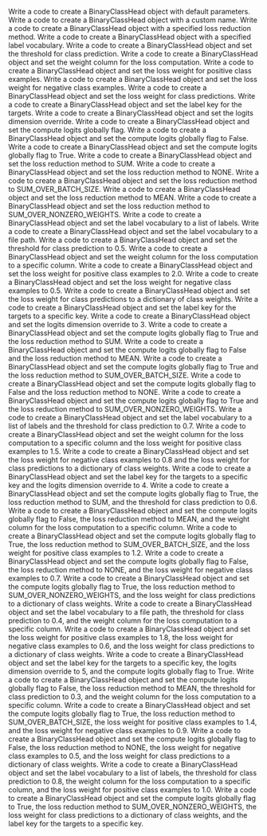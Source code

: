 Write a code to create a BinaryClassHead object with default parameters.
Write a code to create a BinaryClassHead object with a custom name.
Write a code to create a BinaryClassHead object with a specified loss reduction method.
Write a code to create a BinaryClassHead object with a specified label vocabulary.
Write a code to create a BinaryClassHead object and set the threshold for class prediction.
Write a code to create a BinaryClassHead object and set the weight column for the loss computation.
Write a code to create a BinaryClassHead object and set the loss weight for positive class examples.
Write a code to create a BinaryClassHead object and set the loss weight for negative class examples.
Write a code to create a BinaryClassHead object and set the loss weight for class predictions.
Write a code to create a BinaryClassHead object and set the label key for the targets.
Write a code to create a BinaryClassHead object and set the logits dimension override.
Write a code to create a BinaryClassHead object and set the compute logits globally flag.
Write a code to create a BinaryClassHead object and set the compute logits globally flag to False.
Write a code to create a BinaryClassHead object and set the compute logits globally flag to True.
Write a code to create a BinaryClassHead object and set the loss reduction method to SUM.
Write a code to create a BinaryClassHead object and set the loss reduction method to NONE.
Write a code to create a BinaryClassHead object and set the loss reduction method to SUM_OVER_BATCH_SIZE.
Write a code to create a BinaryClassHead object and set the loss reduction method to MEAN.
Write a code to create a BinaryClassHead object and set the loss reduction method to SUM_OVER_NONZERO_WEIGHTS.
Write a code to create a BinaryClassHead object and set the label vocabulary to a list of labels.
Write a code to create a BinaryClassHead object and set the label vocabulary to a file path.
Write a code to create a BinaryClassHead object and set the threshold for class prediction to 0.5.
Write a code to create a BinaryClassHead object and set the weight column for the loss computation to a specific column.
Write a code to create a BinaryClassHead object and set the loss weight for positive class examples to 2.0.
Write a code to create a BinaryClassHead object and set the loss weight for negative class examples to 0.5.
Write a code to create a BinaryClassHead object and set the loss weight for class predictions to a dictionary of class weights.
Write a code to create a BinaryClassHead object and set the label key for the targets to a specific key.
Write a code to create a BinaryClassHead object and set the logits dimension override to 3.
Write a code to create a BinaryClassHead object and set the compute logits globally flag to True and the loss reduction method to SUM.
Write a code to create a BinaryClassHead object and set the compute logits globally flag to False and the loss reduction method to MEAN.
Write a code to create a BinaryClassHead object and set the compute logits globally flag to True and the loss reduction method to SUM_OVER_BATCH_SIZE.
Write a code to create a BinaryClassHead object and set the compute logits globally flag to False and the loss reduction method to NONE.
Write a code to create a BinaryClassHead object and set the compute logits globally flag to True and the loss reduction method to SUM_OVER_NONZERO_WEIGHTS.
Write a code to create a BinaryClassHead object and set the label vocabulary to a list of labels and the threshold for class prediction to 0.7.
Write a code to create a BinaryClassHead object and set the weight column for the loss computation to a specific column and the loss weight for positive class examples to 1.5.
Write a code to create a BinaryClassHead object and set the loss weight for negative class examples to 0.8 and the loss weight for class predictions to a dictionary of class weights.
Write a code to create a BinaryClassHead object and set the label key for the targets to a specific key and the logits dimension override to 4.
Write a code to create a BinaryClassHead object and set the compute logits globally flag to True, the loss reduction method to SUM, and the threshold for class prediction to 0.6.
Write a code to create a BinaryClassHead object and set the compute logits globally flag to False, the loss reduction method to MEAN, and the weight column for the loss computation to a specific column.
Write a code to create a BinaryClassHead object and set the compute logits globally flag to True, the loss reduction method to SUM_OVER_BATCH_SIZE, and the loss weight for positive class examples to 1.2.
Write a code to create a BinaryClassHead object and set the compute logits globally flag to False, the loss reduction method to NONE, and the loss weight for negative class examples to 0.7.
Write a code to create a BinaryClassHead object and set the compute logits globally flag to True, the loss reduction method to SUM_OVER_NONZERO_WEIGHTS, and the loss weight for class predictions to a dictionary of class weights.
Write a code to create a BinaryClassHead object and set the label vocabulary to a file path, the threshold for class prediction to 0.4, and the weight column for the loss computation to a specific column.
Write a code to create a BinaryClassHead object and set the loss weight for positive class examples to 1.8, the loss weight for negative class examples to 0.6, and the loss weight for class predictions to a dictionary of class weights.
Write a code to create a BinaryClassHead object and set the label key for the targets to a specific key, the logits dimension override to 5, and the compute logits globally flag to True.
Write a code to create a BinaryClassHead object and set the compute logits globally flag to False, the loss reduction method to MEAN, the threshold for class prediction to 0.3, and the weight column for the loss computation to a specific column.
Write a code to create a BinaryClassHead object and set the compute logits globally flag to True, the loss reduction method to SUM_OVER_BATCH_SIZE, the loss weight for positive class examples to 1.4, and the loss weight for negative class examples to 0.9.
Write a code to create a BinaryClassHead object and set the compute logits globally flag to False, the loss reduction method to NONE, the loss weight for negative class examples to 0.5, and the loss weight for class predictions to a dictionary of class weights.
Write a code to create a BinaryClassHead object and set the label vocabulary to a list of labels, the threshold for class prediction to 0.8, the weight column for the loss computation to a specific column, and the loss weight for positive class examples to 1.0.
Write a code to create a BinaryClassHead object and set the compute logits globally flag to True, the loss reduction method to SUM_OVER_NONZERO_WEIGHTS, the loss weight for class predictions to a dictionary of class weights, and the label key for the targets to a specific key.